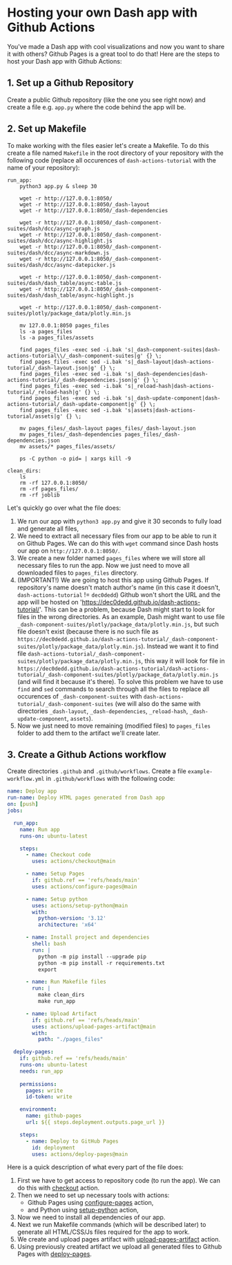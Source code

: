 # Hosting your own Dash app with Github Actions

You've made a Dash app with cool visualizations and now you want to share it with others? Github Pages is a great tool to do that! Here are the steps to
host your Dash app with Github Actions:

## 1. Set up a Github Repository

Create a public Github repository (like the one you see right now) and create a file e.g. `app.py` where the code behind the app will be.

## 2. Set up Makefile

To make working with the files easier let's create a Makefile. To do this create a file named `Makefile` in the root directory of your repository with the following code (replace all occurences of `dash-actions-tutorial` with the name of your repository):
```
run_app:
	python3 app.py & sleep 30

	wget -r http://127.0.0.1:8050/
	wget -r http://127.0.0.1:8050/_dash-layout 
	wget -r http://127.0.0.1:8050/_dash-dependencies

	wget -r http://127.0.0.1:8050/_dash-component-suites/dash/dcc/async-graph.js
	wget -r http://127.0.0.1:8050/_dash-component-suites/dash/dcc/async-highlight.js
	wget -r http://127.0.0.1:8050/_dash-component-suites/dash/dcc/async-markdown.js
	wget -r http://127.0.0.1:8050/_dash-component-suites/dash/dcc/async-datepicker.js

	wget -r http://127.0.0.1:8050/_dash-component-suites/dash/dash_table/async-table.js
	wget -r http://127.0.0.1:8050/_dash-component-suites/dash/dash_table/async-highlight.js

	wget -r http://127.0.0.1:8050/_dash-component-suites/plotly/package_data/plotly.min.js

	mv 127.0.0.1:8050 pages_files
	ls -a pages_files
	ls -a pages_files/assets

	find pages_files -exec sed -i.bak 's|_dash-component-suites|dash-actions-tutorial\\/_dash-component-suites|g' {} \;
	find pages_files -exec sed -i.bak 's|_dash-layout|dash-actions-tutorial/_dash-layout.json|g' {} \;
	find pages_files -exec sed -i.bak 's|_dash-dependencies|dash-actions-tutorial/_dash-dependencies.json|g' {} \;
	find pages_files -exec sed -i.bak 's|_reload-hash|dash-actions-tutorial/_reload-hash|g' {} \;
	find pages_files -exec sed -i.bak 's|_dash-update-component|dash-actions-tutorial/_dash-update-component|g' {} \;
	find pages_files -exec sed -i.bak 's|assets|dash-actions-tutorial/assets|g' {} \;

	mv pages_files/_dash-layout pages_files/_dash-layout.json
	mv pages_files/_dash-dependencies pages_files/_dash-dependencies.json
	mv assets/* pages_files/assets/

	ps -C python -o pid= | xargs kill -9

clean_dirs:
	ls
	rm -rf 127.0.0.1:8050/
	rm -rf pages_files/
	rm -rf joblib
```

Let's quickly go over what the file does:

1. We run our app with `python3 app.py` and give it 30 seconds to fully load and generate all files,
2. We need to extract all necessary files from our app to be able to run it on Github Pages. We can do this with `wget` command since Dash hosts our app
on `http://127.0.0.1:8050/`.
3. We create a new folder named `pages_files` where we will store all necessary files to run the app. Now we just need to move all downloaded files to `pages_files` directory.
4. (IMPORTANT!) We are going to host this app using Github Pages. If repository's name doesn't match author's name (in this case it doesn't, `dash-actions-tutorial` != `dec0dedd`) Github won't short the URL and the app will be hosted on 'https://dec0dedd.github.io/dash-actions-tutorial/'. This can be a problem, because Dash might start to look for files in the wrong directories. As an example, Dash might want to use file `_dash-component-suites/plotly/package_data/plotly.min.js`, but such file doesn't exist (because there is no such file as `https://dec0dedd.github.io/dash-actions-tutorial/_dash-component-suites/plotly/package_data/plotly.min.js`). Instead we want it to find file `dash-actions-tutorial/_dash-component-suites/plotly/package_data/plotly.min.js`, this way it will look for file in `https://dec0dedd.github.io/dash-actions-tutorial/dash-actions-tutorial/_dash-component-suites/plotly/package_data/plotly.min.js` (and will find it because it's there). To solve this problem we have to use `find` and `sed` commands to search through all the files to replace all occurences of `_dash-component-suites` with `dash-actions-tutorial/_dash-component-suites` (we will also do the same with directories `_dash-layout`, `_dash-dependencies`, `_reload-hash`, `_dash-update-component`, `assets`).
5. Now we just need to move remaining (modified files) to `pages_files` folder to add them to the artifact we'll create later.

## 3. Create a Github Actions workflow

Create directories `.github` and `.github/workflows`. Create a file `example-workflow.yml` in `.github/workflows` with the following code:
```yml
name: Deploy app
run-name: Deploy HTML pages generated from Dash app
on: [push]
jobs:

  run_app:
    name: Run app
    runs-on: ubuntu-latest

    steps:
      - name: Checkout code
        uses: actions/checkout@main

      - name: Setup Pages
        if: github.ref == 'refs/heads/main'
        uses: actions/configure-pages@main

      - name: Setup python
        uses: actions/setup-python@main
        with:
          python-version: '3.12'
          architecture: 'x64'

      - name: Install project and dependencies
        shell: bash
        run: |
          python -m pip install --upgrade pip
          python -m pip install -r requirements.txt
          export

      - name: Run Makefile files
        run: |
          make clean_dirs
          make run_app

      - name: Upload Artifact
        if: github.ref == 'refs/heads/main'
        uses: actions/upload-pages-artifact@main
        with:
          path: "./pages_files"

  deploy-pages:
    if: github.ref == 'refs/heads/main'
    runs-on: ubuntu-latest
    needs: run_app
    
    permissions:
      pages: write
      id-token: write

    environment:
      name: github-pages
      url: ${{ steps.deployment.outputs.page_url }}

    steps:
      - name: Deploy to GitHub Pages
        id: deployment
        uses: actions/deploy-pages@main
```

Here is a quick description of what every part of the file does:

1. First we have to get access to repository code (to run the app). We can do this with [checkout](https://github.com/actions/checkout) action.
2. Then we need to set up necessary tools with actions:
    - Github Pages using [configure-pages](https://github.com/actions/configure-pages) action,
    - and Python using [setup-python](https://github.com/actions/setup-python) action,
3. Now we need to install all dependencies of our app.
4. Next we run Makefile commands (which will be described later) to generate all HTML/CSS/Js files required for the app to work.
5. We create and upload pages artifact with [upload-pages-artifact](https://github.com/actions/upload-pages-artifact) action.
6. Using previously created artifact we upload all generated files to Github Pages with [deploy-pages](https://github.com/actions/deploy-pages).